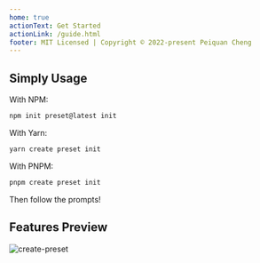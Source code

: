 ```yaml
---
home: true
actionText: Get Started
actionLink: /guide.html
footer: MIT Licensed | Copyright © 2022-present Peiquan Cheng
---
```


## Simply Usage

With NPM:

```bash
npm init preset@latest init
```

With Yarn:

```bash
yarn create preset init
```

With PNPM:

```bash
pnpm create preset init
```

Then follow the prompts!

## Features Preview

![create-preset](https://cdn.jsdelivr.net/gh/chengpeiquan/assets-storage/img/2021/11/20220110155037.gif)

<!-- <ToggleTheme /> -->
